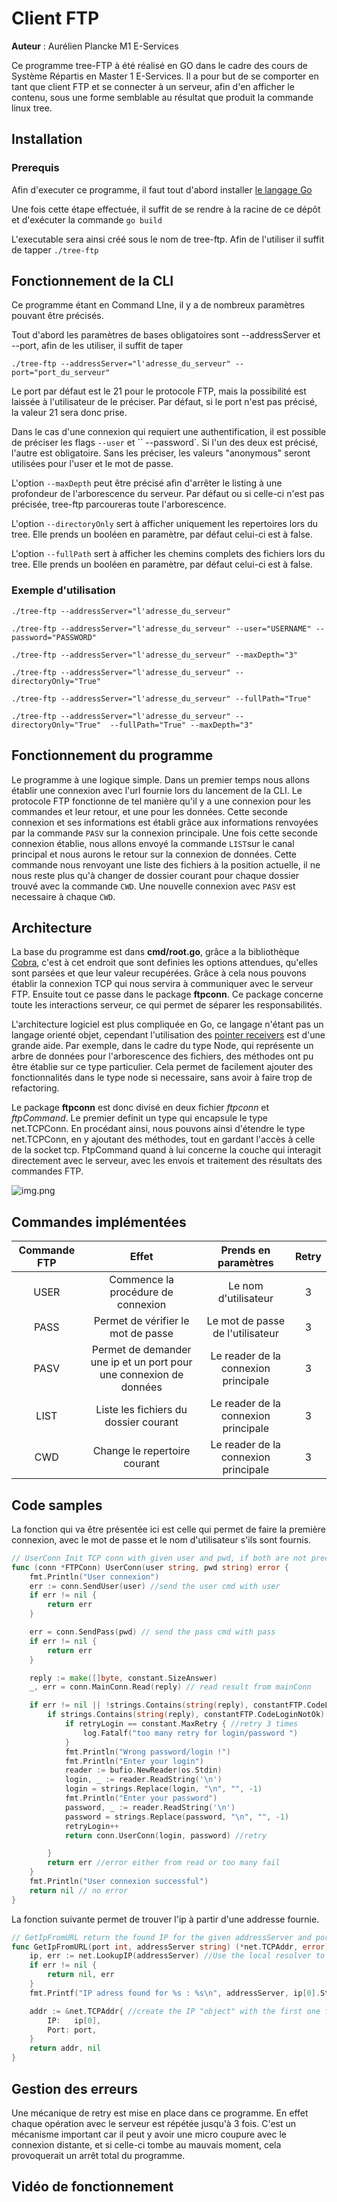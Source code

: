 # Client FTP
**Auteur** : Aurélien Plancke M1 E-Services

Ce programme tree-FTP à été réalisé en GO dans le cadre des cours de Système Répartis en Master 1 E-Services.
Il a pour but de se comporter en tant que client FTP et se connecter à un serveur, afin d'en afficher le contenu, sous 
une forme semblable au résultat que produit la commande linux tree.

## Installation

### Prerequis
Afin d'executer ce programme, il faut tout d'abord installer [le langage Go](https://go.dev/doc/install)

Une fois cette étape effectuée, il suffit de se rendre à la racine de ce dépôt et d'exécuter la commande 
``
go build
``

L'executable sera ainsi créé sous le nom de tree-ftp. Afin de l'utiliser il suffit de tapper ``./tree-ftp``

## Fonctionnement de la CLI
Ce programme étant en Command LIne, il y a de nombreux paramètres pouvant être précisés.

Tout d'abord les paramètres de bases obligatoires sont --addressServer et --port, afin de les utiliser, il suffit de taper 

``./tree-ftp --addressServer="l'adresse_du_serveur" --port="port_du_serveur"``

Le port par défaut est le 21 pour le
protocole FTP, mais la possibilité est laissée à l'utilisateur de le préciser. Par défaut, si le port n'est pas précisé,
la valeur 21 sera donc prise.

Dans le cas d'une connexion qui requiert une authentification, il est possible de préciser les flags ``--user`` et ``
--password`.
Si l'un des deux est précisé, l'autre est obligatoire. Sans les préciser, les valeurs "anonymous" seront utilisées pour
l'user et le mot de passe.

L'option ``--maxDepth`` peut être précisé afin d'arrêter le listing à une profondeur de l'arborescence du serveur. Par défaut ou 
si celle-ci n'est pas précisée, tree-ftp parcoureras toute l'arborescence.

L'option ``--directoryOnly`` sert à afficher uniquement les repertoires lors du tree. Elle prends un booléen en paramètre,
par défaut celui-ci est à false.

L'option ``--fullPath`` sert à afficher les chemins complets des fichiers lors du tree. Elle prends un booléen en paramètre,
par défaut celui-ci est à false.

### Exemple d'utilisation

``./tree-ftp --addressServer="l'adresse_du_serveur"``

``./tree-ftp --addressServer="l'adresse_du_serveur" --user="USERNAME" --password="PASSWORD"``

``./tree-ftp --addressServer="l'adresse_du_serveur" --maxDepth="3"``

``./tree-ftp --addressServer="l'adresse_du_serveur" --directoryOnly="True"``

``./tree-ftp --addressServer="l'adresse_du_serveur" --fullPath="True"``

``./tree-ftp --addressServer="l'adresse_du_serveur" --directoryOnly="True"  --fullPath="True" --maxDepth="3"``


## Fonctionnement du programme
Le programme à une logique simple. Dans un premier temps nous allons établir une connexion avec l'url fournie lors du lancement
de la CLI. Le protocole FTP fonctionne de tel manière qu'il y a une connexion pour les commandes et leur retour, et une pour les données.
Cette seconde connexion et ses informations est établi grâce aux informations renvoyées par la commande ``PASV`` sur la 
connexion principale. Une fois cette seconde connexion établie, nous allons envoyé la commande ``LIST``sur le canal principal
et nous aurons le retour sur la connexion de données. Cette commande nous renvoyant une liste des fichiers à la position
actuelle, il ne nous reste plus qu'à changer de dossier courant pour chaque dossier trouvé avec la commande ``CWD``. Une
nouvelle connexion avec ``PASV`` est necessaire à chaque ``CWD``. 

## Architecture

La base du programme est dans **cmd/root.go**, grâce a la bibliothèque [Cobra](https://github.com/spf13/cobra), c'est à cet
endroit que sont definies les options attendues, qu'elles sont parsées et que leur valeur recupérées. Grâce à cela nous 
pouvons établir la connexion TCP qui nous servira à communiquer avec le serveur FTP. Ensuite tout ce passe dans le package
**ftpconn**.
Ce package concerne toute les interactions serveur, ce qui permet de séparer les responsabilités.

L'architecture logiciel est plus compliquée en Go, ce langage n'étant pas un langage orienté objet, cependant l'utilisation des 
[pointer receivers](https://go.dev/tour/methods/4) est d'une grande aide. Par exemple, dans le cadre du type Node, qui
représente un arbre de données pour l'arborescence des fichiers, des méthodes ont pu être établie sur ce type particulier. 
Cela permet de facilement ajouter des fonctionnalités dans le type node si necessaire, sans avoir à faire trop de refactoring. 

Le package **ftpconn** est donc divisé en deux fichier _ftpconn_ et _ftpCommand_. Le premier definit un type qui encapsule le type net.TCPConn.
En procédant ainsi, nous pouvons ainsi d'étendre le type net.TCPConn, en y ajoutant des méthodes, tout en gardant l'accès
à celle de la socket tcp.
FtpCommand quand à lui concerne la couche qui interagit directement avec le serveur, avec les envois et traitement des résultats
des commandes FTP.

![img.png](rsc/img.png)

## Commandes implémentées

| Commande FTP |                               Effet                                |                      Prends en paramètres                       | Retry |
|:------------:|:------------------------------------------------------------------:|:---------------------------------------------------------------:|:-----:|
|     USER     |                 Commence la procédure de connexion                 |                      Le nom d'utilisateur                       |   3   |
|     PASS     |                 Permet de vérifier le mot de passe                 |                Le mot de passe de l'utilisateur                 |   3   |
|     PASV     | Permet de demander une ip et un port pour une connexion de données |              Le reader de la connexion principale               |   3   |
|     LIST     |               Liste les fichiers du dossier courant                |              Le reader de la connexion principale               |   3   |
|     CWD      |                    Change le repertoire courant                    |              Le reader de la connexion principale               |   3   |

## Code samples

La fonction qui va être présentée ici est celle qui permet de faire la première connexion, avec le mot de passe et le nom
d'utilisateur s'ils sont fournis.

```go 
// UserConn Init TCP conn with given user and pwd, if both are not precised, anonymous is the default/**
func (conn *FTPConn) UserConn(user string, pwd string) error {
    fmt.Println("User connexion")
    err := conn.SendUser(user) //send the user cmd with user
    if err != nil {
        return err
    }

    err = conn.SendPass(pwd) // send the pass cmd with pass
    if err != nil {
        return err
    }

    reply := make([]byte, constant.SizeAnswer)
    _, err = conn.MainConn.Read(reply) // read result from mainConn

    if err != nil || !strings.Contains(string(reply), constantFTP.CodeLoginOk) { 
        if strings.Contains(string(reply), constantFTP.CodeLoginNotOk) { //if login not ok
            if retryLogin == constant.MaxRetry { //retry 3 times
                log.Fatalf("too many retry for login/password ")
            }
            fmt.Println("Wrong password/login !")
            fmt.Println("Enter your login")
            reader := bufio.NewReader(os.Stdin)
            login, _ := reader.ReadString('\n')
            login = strings.Replace(login, "\n", "", -1)
            fmt.Println("Enter your password")
            password, _ := reader.ReadString('\n')
            password = strings.Replace(password, "\n", "", -1)
            retryLogin++
            return conn.UserConn(login, password) //retry

        }
        return err //error either from read or too many fail
    }
    fmt.Println("User connexion successful")
    return nil // no error
}
```

La fonction suivante permet de trouver l'ip à partir d'une addresse fournie.
```go
// GetIpFromURL return the found IP for the given addressServer and port
func GetIpFromURL(port int, addressServer string) (*net.TCPAddr, error) {
    ip, err := net.LookupIP(addressServer) //Use the local resolver to return IPs for the given address
    if err != nil {
        return nil, err
    }
    fmt.Printf("IP adress found for %s : %s\n", addressServer, ip[0].String())

	addr := &net.TCPAddr{ //create the IP "object" with the first one found
		IP:   ip[0],
		Port: port,
	}
	return addr, nil
}
```

## Gestion des erreurs

Une mécanique de retry est mise en place dans ce programme. En effet chaque opération avec le serveur est répétée jusqu'à 3 fois.
C'est un mécanisme important car il peut y avoir une micro coupure avec le connexion distante, et si celle-ci tombe au mauvais 
moment, cela provoquerait un arrêt total du programme.



## Vidéo de fonctionnement
